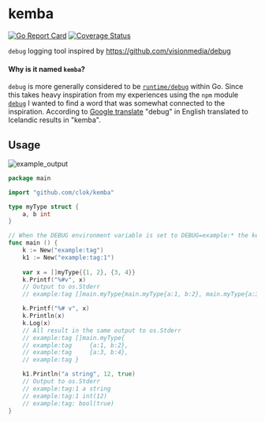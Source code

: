 # kemba
[![Go Report Card](https://goreportcard.com/badge/clok/kemba)](https://goreportcard.com/report/clok/kemba) [![Coverage Status](https://coveralls.io/repos/github/clok/kemba/badge.svg?branch=chore/test-coverage)](https://coveralls.io/github/clok/kemba?branch=chore/test-coverage)

`debug` logging tool inspired by https://github.com/visionmedia/debug

#### Why is it named `kemba`?

`debug` is more generally considered to be [`runtime/debug`](https://golang.org/pkg/runtime/debug/) within Go. Since this takes heavy inspiration from my experiences using the `npm` module [`debug`](https://github.com/visionmedia/debug) I wanted to find a word that was somewhat connected to the inspiration. According to [Google translate](https://www.google.com/search?q=debug+in+icelandic) "debug" in English translated to Icelandic results in "kemba".

## Usage

![example_output](https://user-images.githubusercontent.com/1429775/87724662-7112fd80-c781-11ea-86e7-95bd03c5c0a1.png)

```go
package main

import "github.com/clok/kemba"

type myType struct {
	a, b int
}

// When the DEBUG environment variable is set to DEBUG=example:* the kemba logger will output to STDERR
func main () {
    k := New("example:tag")
    k1 := New("example:tag:1")
	
    var x = []myType{{1, 2}, {3, 4}}
    k.Printf("%#v", x)
    // Output to os.Stderr
    // example:tag []main.myType{main.myType{a:1, b:2}, main.myType{a:3, b:4}}

    k.Printf("%# v", x)
    k.Println(x)
    k.Log(x)
    // All result in the same output to os.Stderr
    // example:tag []main.myType{
    // example:tag     {a:1, b:2},
    // example:tag     {a:3, b:4},
    // example:tag }

    k1.Println("a string", 12, true)
    // Output to os.Stderr
    // example:tag:1 a string
    // example:tag:1 int(12)
    // example:tag: bool(true)
}
```

